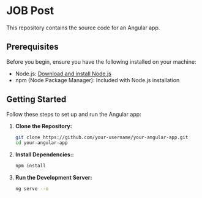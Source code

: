# JOB Post

This repository contains the source code for an Angular app.

## Prerequisites

Before you begin, ensure you have the following installed on your machine:

- Node.js: [Download and install Node.js](https://nodejs.org/)
- npm (Node Package Manager): Included with Node.js installation

## Getting Started

Follow these steps to set up and run the Angular app:

1. **Clone the Repository:**

   ```bash
   git clone https://github.com/your-username/your-angular-app.git
   cd your-angular-app

2. **Install Dependencies::**

   ```bash
   npm install

3. **Run the Development Server:**

   ```bash
   ng serve --o
